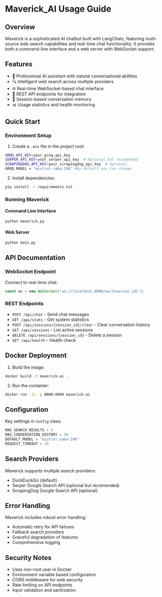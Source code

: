 <!-- Usage Instructions &  Example  -->

# Maverick_AI Usage Guide

## Overview

Maverick is a sophisticated AI chatbot built with LangChain, featuring multi-source web search capabilities and real-time chat functionality. It provides both a command-line interface and a web server with WebSocket support.

## Features

- 🤖 Professional AI assistant with natural conversational abilities
- 🔍 Intelligent web search across multiple providers
- 🌐 Real-time WebSocket-based chat interface
- 🚀 REST API endpoints for integration
- 💾 Session-based conversation memory
- 📊 Usage statistics and health monitoring

## Quick Start

### Environment Setup

1. Create a `.env` file in the project root:
```bash
GROQ_API_KEY=your_groq_api_key
SERPER_API_KEY=your_serper_api_key  # Optional but recomended
SCRAPINGDOG_API_KEY=your_scrapingdog_api_key  # Optional
GROQ_MODEL = "mistral-saba-24b" #by default you can change 

```

2. Install dependencies:
```bash
pip install -r requirements.txt
```

### Running Maverick

#### Command Line Interface
```bash
python maverick.py
```

#### Web Server
```bash
python main.py
```

## API Documentation

### WebSocket Endpoint

Connect to real-time chat:
```javascript
const ws = new WebSocket('ws://localhost:8000/ws/{session_id}');
```

### REST Endpoints

- `POST /api/chat` - Send chat messages
- `GET /api/stats` - Get system statistics
- `POST /api/sessions/{session_id}/clear` - Clear conversation history
- `GET /api/sessions` - List active sessions
- `DELETE /api/sessions/{session_id}` - Delete a session
- `GET /api/health` - Health check

## Docker Deployment

1. Build the image:
```bash
docker build -t maverick-ai .
```

2. Run the container:
```bash
docker run -it -p 8000:8000 maverick-ai
```

## Configuration

Key settings in `Config` class:
```python
MAX_SEARCH_RESULTS = 5
MAX_CONVERSATION_HISTORY = 50
DEFAULT_MODEL = "mistral-saba-24b"
REQUEST_TIMEOUT = 10
```

## Search Providers

Maverick supports multiple search providers:
- DuckDuckGo (default)
- Serper Google Search API (optional but recomended)
- ScrapingDog Google Search API (optional)

## Error Handling

Maverick includes robust error handling:
- Automatic retry for API failures
- Fallback search providers
- Graceful degradation of features
- Comprehensive logging

## Security Notes

- Uses non-root user in Docker
- Environment variable based configuration
- CORS middleware for web security
- Rate limiting on API endpoints
- Input validation and sanitization

